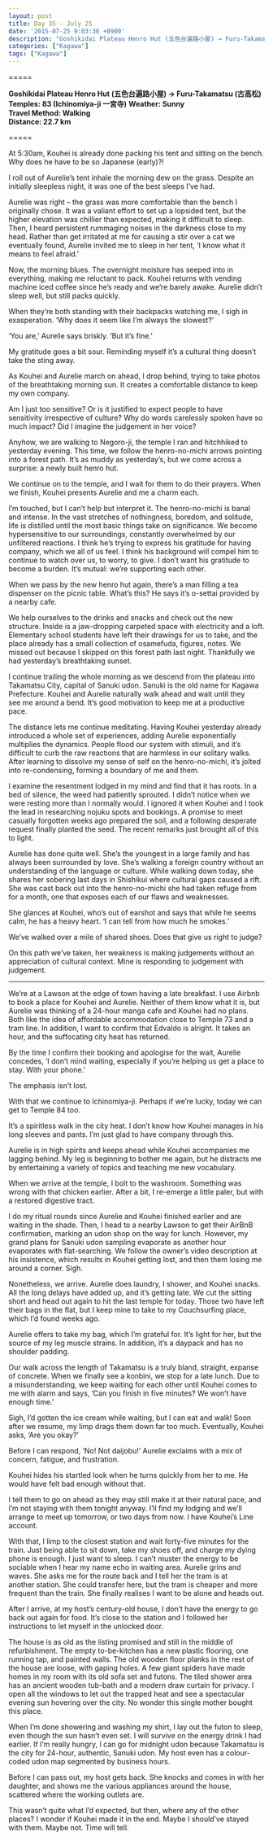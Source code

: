 ```yaml
---
layout: post
title: Day 35 - July 25
date: '2015-07-25 9:03:36 +0900'
description: "Goshikidai Plateau Henro Hut (五色台遍路小屋) → Furu-Takamatsu (古高松) / Temples: 83 (Ichinomiya-ji 一宮寺)"
categories: ["Kagawa"]
tags: ["Kagawa"]
---
```

=====

**Goshikidai Plateau Henro Hut (五色台遍路小屋) → Furu-Takamatsu (古高松)**  
**Temples: 83 (Ichinomiya-ji 一宮寺)** 
**Weather: Sunny**  
**Travel Method: Walking**  
**Distance: 22.7 km**

=====

At 5:30am, Kouhei is already done packing his tent and sitting on the bench. Why does he have to be so Japanese (early)?!

I roll out of Aurelie’s tent inhale the morning dew on the grass. Despite an initially sleepless night, it was one of the best sleeps I’ve had.

Aurelie was right – the grass was more comfortable than the bench I originally chose. It was a valiant effort to set up a lopsided tent, but the higher elevation was chillier than expected, making it difficult to sleep. Then, I heard persistent rummaging noises in the darkness close to my head. Rather than get irritated at me for causing a stir over a cat we eventually found, Aurelie invited me to sleep in her tent, ‘I know what it means to feel afraid.’

Now, the morning blues. The overnight moisture has seeped into in everything, making me reluctant to pack. Kouhei returns with vending machine iced coffee since he’s ready and we’re barely awake. Aurelie didn’t sleep well, but still packs quickly.

When they’re both standing with their backpacks watching me, I sigh in exasperation. ‘Why does it seem like I’m always the slowest?’

‘You are,’ Aurelie says briskly. ‘But it’s fine.’

My gratitude goes a bit sour. Reminding myself it’s a cultural thing doesn’t take the sting away.

As Kouhei and Aurelie march on ahead, I drop behind, trying to take photos of the breathtaking morning sun. It creates a comfortable distance to keep my own company.

Am I just too sensitive? Or is it justified to expect people to have sensitivity irrespective of culture? Why do words carelessly spoken have so much impact? Did I imagine the judgement in her voice?

Anyhow, we are walking to Negoro-ji, the temple I ran and hitchhiked to yesterday evening. This time, we follow the henro-no-michi arrows pointing into a forest path. It’s as muddy as yesterday’s, but we come across a surprise: a newly built henro hut.

We continue on to the temple, and I wait for them to do their prayers. When we finish, Kouhei presents Aurelie and me a charm each.

I’m touched, but I can’t help but interpret it. The henro-no-michi is banal and intense. In the vast stretches of nothingness, boredom, and solitude, life is distilled until the most basic things take on significance. We become hypersensitive to our surroundings, constantly overwhelmed by our unfiltered reactions. I think he’s trying to express his gratitude for having company, which we all of us feel. I think his background will compel him to continue to watch over us, to worry, to give. I don’t want his gratitude to become a burden. It’s mutual: we’re supporting each other. 

When we pass by the new henro hut again, there’s a man filling a tea dispenser on the picnic table. What’s this? He says it’s o-settai provided by a nearby cafe.

We help ourselves to the drinks and snacks and check out the new structure. Inside is a jaw-dropping carpeted space with electricity and a loft. Elementary school students have left their drawings for us to take, and the place already has a small collection of osamefuda, figures, notes. We missed out because I skipped on this forest path last night. Thankfully we had yesterday’s breathtaking sunset.

I continue trailing the whole morning as we descend from the plateau into Takamatsu City, capital of Sanuki udon. Sanuki is the old name for Kagawa Prefecture. Kouhei and Aurelie naturally walk ahead and wait until they see me around a bend. It’s good motivation to keep me at a productive pace.

The distance lets me continue meditating. Having Kouhei yesterday already introduced a whole set of experiences, adding Aurelie exponentially multiplies the dynamics. People flood our system with stimuli, and it’s difficult to curb the raw reactions that are harmless in our solitary walks. After learning to dissolve my sense of self on the henro-no-michi, it’s jolted into re-condensing, forming a boundary of me and them.

I examine the resentment lodged in my mind and find that it has roots. In a bed of silence, the weed had patiently sprouted. I didn’t notice when we were resting more than I normally would. I ignored it when Kouhei and I took the lead in researching nojuku spots and bookings. A promise to meet casually forgotten weeks ago prepared the soil, and a following desperate request finally planted the seed. The recent remarks just brought all of this to light.

Aurelie has done quite well. She’s the youngest in a large family and has always been surrounded by love. She’s walking a foreign country without an understanding of the language or culture. While walking down today, she shares her sobering last days in Shishikui where cultural gaps caused a rift. She was cast back out into the henro-no-michi she had taken refuge from for a month, one that exposes each of our flaws and weaknesses.

She glances at Kouhei, who’s out of earshot and says that while he seems calm, he has a heavy heart. ‘I can tell from how much he smokes.’

We’ve walked over a mile of shared shoes. Does that give us right to judge?

On this path we’ve taken, her weakness is making judgements without an appreciation of cultural context. Mine is responding to judgement with judgement. 

***

We’re at a Lawson at the edge of town having a late breakfast. I use Airbnb to book a place for Kouhei and Aurelie. Neither of them know what it is, but Aurelie was thinking of a 24-hour manga cafe and Kouhei had no plans. Both like the idea of affordable accommodation close to Temple 73 and a tram line. In addition, I want to confirm that Edvaldo is alright. It takes an hour, and the suffocating city heat has returned. 

By the time I confirm their booking and apologise for the wait, Aurelie concedes, ‘I don’t mind waiting, especially if you’re helping us get a place to stay. With your phone.’

The emphasis isn’t lost.

With that we continue to Ichinomiya-ji. Perhaps if we’re lucky, today we can get to Temple 84 too.

It’s a spiritless walk in the city heat. I don’t know how Kouhei manages in his long sleeves and pants. I’m just glad to have company through this.

Aurelie is in high spirits and keeps ahead while Kouhei accompanies me lagging behind. My leg is beginning to bother me again, but he distracts me by entertaining a variety of topics and teaching me new vocabulary.

When we arrive at the temple, I bolt to the washroom. Something was wrong with that chicken earlier. After a bit, I re-emerge a little paler, but with a restored digestive tract.

I do my ritual rounds since Aurelie and Kouhei finished earlier and are waiting in the shade. Then, I head to a nearby Lawson to get their AirBnB confirmation, marking an udon shop on the way for lunch. However, my grand plans for Sanuki udon sampling evaporate as another hour evaporates with flat-searching. We follow the owner’s video description at his insistence, which results in Kouhei getting lost, and then them losing me around a corner. Sigh.

Nonetheless, we arrive. Aurelie does laundry, I shower, and Kouhei snacks. All the long delays have added up, and it’s getting late. We cut the sitting short and head out again to hit the last temple for today. Those two have left their bags in the flat, but I keep mine to take to my Couchsurfing place, which I’d found weeks ago. 

Aurelie offers to take my bag, which I’m grateful for. It’s light for her, but the source of my leg muscle strains. In addition, it’s a daypack and has no shoulder padding. 

Our walk across the length of Takamatsu is a truly bland, straight, expanse of concrete. When we finally see a konbini, we stop for a late lunch. Due to a misunderstanding, we keep waiting for each other until Kouhei comes to me with alarm and says, ’Can you finish in five minutes? We won’t have enough time.’

Sigh, I’d gotten the ice cream while waiting, but I can eat and walk! Soon after we resume, my limp drags them down far too much. Eventually, Kouhei asks, ‘Are you okay?’

Before I can respond, ‘No! Not daijobu!’ Aurelie exclaims with a mix of concern, fatigue, and frustration.

Kouhei hides his startled look when he turns quickly from her to me. He would have felt bad enough without that.

I tell them to go on ahead as they may still make it at their natural pace, and I’m not staying with them tonight anyway. I’ll find my lodging and we’ll arrange to meet up tomorrow, or two days from now. I have Kouhei’s Line account.

With that, I limp to the closest station and wait forty-five minutes for the train. Just being able to sit down, take my shoes off, and charge my dying phone is enough. I just want to sleep. I can’t muster the energy to be sociable when I hear my name echo in waiting area. Aurelie grins and waves. She asks me for the route back and I tell her the tram is at another station. She could transfer here, but the tram is cheaper and more frequent than the train. She finally realises I want to be alone and heads out.

After I arrive, at my host’s century-old house, I don’t have the energy to go back out again for food. It’s close to the station and I followed her instructions to let myself in the unlocked door. 

The house is as old as the listing promised and still in the middle of refurbishment. The empty to-be-kitchen has a new plastic flooring, one running tap, and painted walls. The old wooden floor planks in the rest of the house are loose, with gaping holes. A few giant spiders have made homes in my room with its old sofa set and futons. The tiled shower area has an ancient wooden tub-bath and a modern draw curtain for privacy. I open all the windows to let out the trapped heat and see a spectacular evening sun hovering over the city. No wonder this single mother bought this place.

When I’m done showering and washing my shirt, I lay out the futon to sleep, even though the sun hasn’t even set. I will survive on the energy drink I had earlier. If I’m really hungry, I can go for midnight udon because Takamatsu is the city for 24-hour, authentic, Sanuki udon. My host even has a colour-coded udon map segmented by business hours. 

Before I can pass out, my host gets back. She knocks and comes in with her daughter, and shows me the various appliances around the house, scattered where the working outlets are.

This wasn’t quite what I’d expected, but then, where any of the other places? I wonder if Kouhei made it in the end. Maybe I should’ve stayed with them. Maybe not. Time will tell.